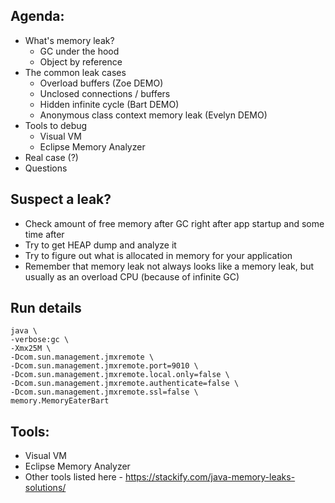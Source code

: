 Agenda:
---
* What's memory leak?
    * GC under the hood
    * Object by reference 
* The common leak cases
    * Overload buffers (Zoe DEMO)
    * Unclosed connections / buffers
    * Hidden infinite cycle (Bart DEMO)
    * Anonymous class context memory leak (Evelyn DEMO)
* Tools to debug
    * Visual VM
    * Eclipse Memory Analyzer
* Real case (?)
* Questions

Suspect a leak?
---
* Check amount of free memory after GC right after app startup and some time after
* Try to get HEAP dump and analyze it
* Try to figure out what is allocated in memory for your application
* Remember that memory leak not always looks like a memory leak, but usually as 
  an overload CPU (because of infinite GC) 

Run details
---
```
java \
-verbose:gc \
-Xmx25M \
-Dcom.sun.management.jmxremote \
-Dcom.sun.management.jmxremote.port=9010 \
-Dcom.sun.management.jmxremote.local.only=false \
-Dcom.sun.management.jmxremote.authenticate=false \
-Dcom.sun.management.jmxremote.ssl=false \
memory.MemoryEaterBart
```

Tools:
---
* Visual VM
* Eclipse Memory Analyzer
* Other tools listed here - https://stackify.com/java-memory-leaks-solutions/
